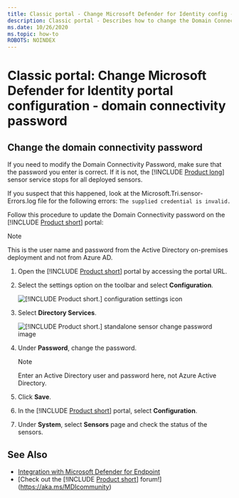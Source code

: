 ```yaml
---
title: Classic portal - Change Microsoft Defender for Identity config - domain connectivity password
description: Classic portal - Describes how to change the Domain Connectivity Password on the Microsoft Defender for Identity standalone sensor.
ms.date: 10/26/2020
ms.topic: how-to
ROBOTS: NOINDEX
---
```


# Classic portal: Change Microsoft Defender for Identity portal configuration - domain connectivity password

## Change the domain connectivity password

If you need to modify the Domain Connectivity Password, make sure that the password you enter is correct. If it is not, the [!INCLUDE [Product long](includes/product-long.md)] sensor service stops for all deployed sensors.

If you suspect that this happened, look at the Microsoft.Tri.sensor-Errors.log file for the following errors: `The supplied credential is invalid.`

Follow this procedure to update the Domain Connectivity password on the [!INCLUDE [Product short](includes/product-short.md)] portal:

> [!NOTE]
> This is the user name and password from the Active Directory on-premises deployment and not from Azure AD.

1. Open the [!INCLUDE [Product short](includes/product-short.md)] portal by accessing the portal URL.

1. Select the settings option on the toolbar and select **Configuration**.

    ![[!INCLUDE [Product short.](includes/product-short.md)] configuration settings icon](media/config-menu.png)

1. Select **Directory Services**.

    ![[!INCLUDE [Product short.](includes/product-short.md)] standalone sensor change password image](media/directory-services.png)

1. Under **Password**, change the password.

    > [!NOTE]
    > Enter an Active Directory user and password here, not Azure Active Directory.

1. Click **Save**.

1. In the [!INCLUDE [Product short](includes/product-short.md)] portal, select **Configuration**.
1. Under **System**, select **Sensors** page and check the status of the sensors.

## See Also

- [Integration with Microsoft Defender for Endpoint](integrate-mde.md)
- [Check out the [!INCLUDE [Product short](includes/product-short.md)] forum!](<https://aka.ms/MDIcommunity>)
